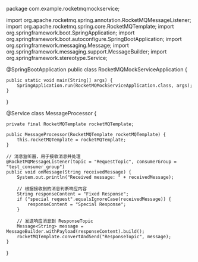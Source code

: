 package com.example.rocketmqmockservice;

import org.apache.rocketmq.spring.annotation.RocketMQMessageListener;
import org.apache.rocketmq.spring.core.RocketMQTemplate;
import org.springframework.boot.SpringApplication;
import org.springframework.boot.autoconfigure.SpringBootApplication;
import org.springframework.messaging.Message;
import org.springframework.messaging.support.MessageBuilder;
import org.springframework.stereotype.Service;

@SpringBootApplication
public class RocketMQMockServiceApplication {

    public static void main(String[] args) {
        SpringApplication.run(RocketMQMockServiceApplication.class, args);
    }
}

@Service
class MessageProcessor {

    private final RocketMQTemplate rocketMQTemplate;

    public MessageProcessor(RocketMQTemplate rocketMQTemplate) {
        this.rocketMQTemplate = rocketMQTemplate;
    }

    // 消息监听器，用于接收消息并处理
    @RocketMQMessageListener(topic = "RequestTopic", consumerGroup = "test_consumer_group")
    public void onMessage(String receivedMessage) {
        System.out.println("Received message: " + receivedMessage);

        // 根据接收到的消息判断响应内容
        String responseContent = "Fixed Response";
        if ("special request".equalsIgnoreCase(receivedMessage)) {
            responseContent = "Special Response";
        }

        // 发送响应消息到 ResponseTopic
        Message<String> message = MessageBuilder.withPayload(responseContent).build();
        rocketMQTemplate.convertAndSend("ResponseTopic", message);
    }
}

